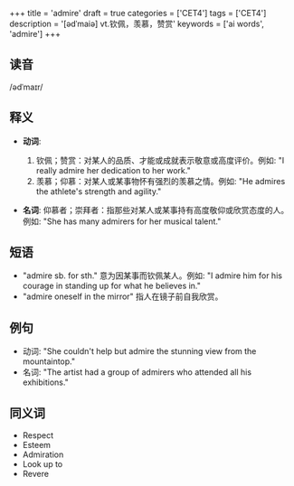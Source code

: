 +++
title = 'admire'
draft = true
categories = ['CET4']
tags = ['CET4']
description = '[ədˈmaiə] vt.钦佩，羡慕，赞赏'
keywords = ['ai words', 'admire']
+++

## 读音
/ədˈmaɪr/

## 释义
- **动词**:
  1. 钦佩；赞赏：对某人的品质、才能或成就表示敬意或高度评价。例如: "I really admire her dedication to her work."
  2. 羡慕；仰慕：对某人或某事物怀有强烈的羡慕之情。例如: "He admires the athlete's strength and agility."

- **名词**:
  仰慕者；崇拜者：指那些对某人或某事持有高度敬仰或欣赏态度的人。例如: "She has many admirers for her musical talent."

## 短语
- "admire sb. for sth." 意为因某事而钦佩某人。例如: "I admire him for his courage in standing up for what he believes in."
- "admire oneself in the mirror" 指人在镜子前自我欣赏。

## 例句
- 动词: "She couldn't help but admire the stunning view from the mountaintop."
- 名词: "The artist had a group of admirers who attended all his exhibitions."

## 同义词
- Respect
- Esteem
- Admiration
- Look up to
- Revere
